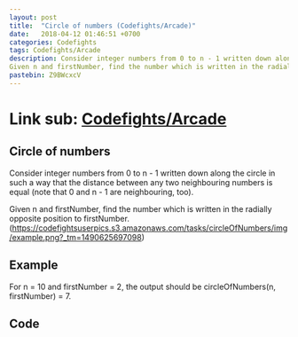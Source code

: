 ```yaml
---
layout: post
title:  "Circle of numbers (Codefights/Arcade)"
date:   2018-04-12 01:46:51 +0700
categories: Codefights
tags: Codefights/Arcade
description: Consider integer numbers from 0 to n - 1 written down along the circle in such a way that the distance between any two neighbouring numbers is equal (note that 0 and n - 1 are neighbouring, too).
Given n and firstNumber, find the number which is written in the radially opposite position to firstNumber.
pastebin: Z9BWcxcV
---
```

# Link sub: [Codefights/Arcade](https://codefights.com/arcade/intro/level-7/vExYvcGnFsEYSt8nQ)

## Circle of numbers
Consider integer numbers from 0 to n - 1 written down along the circle in such a way that the distance between any two neighbouring numbers is equal (note that 0 and n - 1 are neighbouring, too).

Given n and firstNumber, find the number which is written in the radially opposite position to firstNumber.
(https://codefightsuserpics.s3.amazonaws.com/tasks/circleOfNumbers/img/example.png?_tm=1490625697098)

## Example

For n = 10 and firstNumber = 2, the output should be
circleOfNumbers(n, firstNumber) = 7.

## Code


